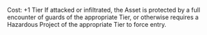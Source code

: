 Cost: +1 Tier
If attacked or infiltrated, the Asset is protected by a full encounter of guards of the appropriate Tier, or otherwise requires a Hazardous Project of the appropriate Tier to force entry.